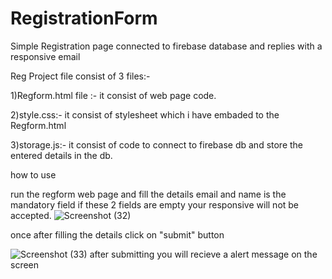 # RegistrationForm
Simple Registration page connected to firebase database and replies with a responsive email


Reg Project file consist of 3 files:-

1)Regform.html file :- it consist of web page code.

2)style.css:- it consist of stylesheet which i have embaded to the Regform.html 

3)storage.js:- it consist of code to connect to firebase db and store the entered details in the db.

how to use

run the regform web page and fill the details email and name is the mandatory field if these 2 fields are empty your responsive will not be accepted.
![Screenshot (32)](https://github.com/Nanjunda3/RegistrationForm/assets/94178708/a47bce6b-e7bd-4132-b69e-c75639ef7d00)

once after filling the details click on "submit" button


![Screenshot (33)](https://github.com/Nanjunda3/RegistrationForm/assets/94178708/b1fdf248-3ce7-4c61-8adc-7c647b9f7f7a)
after submitting you will recieve a alert message on the screen
